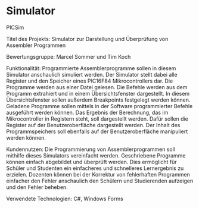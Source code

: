 # Simulator
PICSim

Titel des Projekts: Simulator zur Darstellung und Überprüfung von Assembler Programmen

Bewertungsgruppe: Marcel Sommer und Tim Koch

Funktionalität: Programmierte Assemblerprogramme sollen in diesem Simulator anschaulich simuliert werden. Der Simulator stellt dabei alle Register und den Speicher eines PIC16F84 Mikrocontrollers dar. Die Programme werden aus einer Datei gelesen. Die Befehle werden aus dem Programm extrahiert und in einem Übersichtsfenster dargestellt. In diesem Übersichtsfenster sollen außerdem Breakpoints festgelegt werden können. Geladene Programme sollen mittels in der Software programmierter Befehle ausgeführt werden können. Das Ergebnis der Berechnung, das im Mikrocontroller in Registern steht, soll dargestellt werden. Dafür sollen die Register auf der Benutzeroberfläche dargestellt werden. Der Inhalt des Programmspeichers soll ebenfalls auf der Benutzeroberfläche manipuliert werden können.

Kundennutzen: Die Programmierung von Assemblerprogrammen soll mithilfe dieses Simulators vereinfacht werden. Geschriebene Programme können einfach abgebildet und überprüft werden. Dies ermöglicht für Schüler und Studenten ein einfacheres und schnelleres Lernergebnis zu erzielen. Dozenten können bei der Korrektur von fehlerhaften Programmen einfacher den Fehler anschaulich den Schülern und Studierenden aufzeigen und den Fehler beheben.

Verwendete Technologien: C#, Windows Forms 
